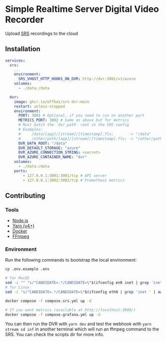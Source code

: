 # Simple Realtime Server Digital Video Recorder

Upload [SRS](https://ossrs.io/lts/en-us/) recordings to the cloud

## Installation

```yaml
services:
  srs:
    ...
    environment:
      SRS_VHOST_HTTP_HOOKS_ON_DVR: http://dvr:3001/v1/azure
    volumes:
      - ./data:/data

  dvr:
    image: ghcr.io/offkai/srs-dvr:main
    restart: unless-stopped
    environment:
      PORT: 3001 # Optional, if you need to run on another port
      METRICS_PORT: 3002 # Same as above but for metrics
      # Must match the `dvr_path` root in the SRS config
      # Examples:
      #     /data/[app]/[stream]/[timestamp].flv;       -> "/data"
      #     /other/path/[app]/[stream]/[timestamp].flv; -> "/other/path"
      DVR_DATA_ROOT: "/data"
      DVR_DEFAULT_STORAGE: "azure"
      DVR_AZURE_CONNECTION_STRING: <secret>
      DVR_AZURE_CONTAINER_NAME: "dvr"
    volumes:
      - ./data:/data
    ports:
        - 127.0.0.1:3001:3001/tcp # API server
        - 127.0.0.1:3002:3002/tcp # Prometheus metrics
```

## Contributing

### Tools

- [Node.js](https://nodejs.org/en)
- [Yarn (v4+)](https://yarnpkg.com/)
- [Docker](https://docs.docker.com/)
- [FFmpeg](https://www.ffmpeg.org/)

### Environment

Run the following commands to bootstrap the local environment:

```sh
cp .env.example .env

# for MacOS
sed -i "" "s/^CANDIDATE=.*/CANDIDATE=\"$(ifconfig en0 inet | grep 'inet ' | awk '{print $2}')\"/" .env
# for Linux
sed -i "s/^CANDIDATE=.*/CANDIDATE=\"$(ifconfig eth0 | grep 'inet ' | awk '{print $2}')\"/" .env

docker compose -f compose.srs.yml up -d

# If you want metrics (available at http://localhost:3000/)
docker compose -f compose.grafana.yml up -d
```

You can then run the DVR with `yarn dev` and test the webhook with `yarn stream sd inf` in another terminal which will run an ffmpeg command to the SRS. You can check the scripts dir for more info.
